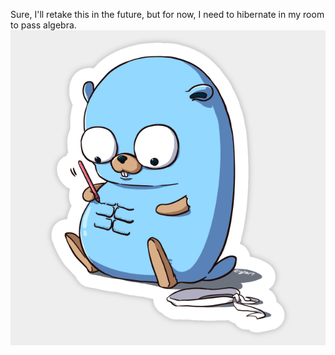 Sure, I'll retake this in the future, but for now, I need to hibernate in my room to pass algebra.
<img src="img/6160254_0.webp" alt="Majestuoso Gopher" width="1000"/>
